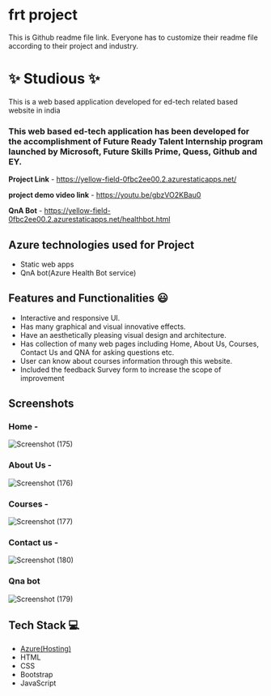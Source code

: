 # frt project

This is Github readme file link. Everyone has to customize their readme file according to their project and industry.

# ✨  Studious ✨

This is a web based application developed for ed-tech related based website in india

### This web based ed-tech application has been developed for the accomplishment of Future Ready Talent Internship program launched by Microsoft, Future Skills Prime, Quess, Github and EY.

**Project Link** - https://yellow-field-0fbc2ee00.2.azurestaticapps.net/

**project demo video link** - https://youtu.be/gbzVO2KBau0

**QnA Bot** - https://yellow-field-0fbc2ee00.2.azurestaticapps.net/healthbot.html

## Azure technologies used for Project

- Static web apps
- QnA bot(Azure Health Bot service)

## Features and Functionalities 😃

- Interactive and responsive UI.
- Has many graphical and visual innovative effects.
- Have an aesthetically pleasing visual design and architecture.
- Has collection of many web pages including Home, About Us, Courses, Contact Us and QNA for asking questions etc.
- User can know about courses information through this website.
- Included the feedback Survey form to increase the scope of improvement 

## Screenshots

### Home -


   ![Screenshot (175)](https://user-images.githubusercontent.com/77881931/205243357-e690d30f-7387-4056-9f27-1b4036f93532.png)


### About Us -

   ![Screenshot (176)](https://user-images.githubusercontent.com/77881931/205243850-ad670652-1b22-4d58-910f-80fe08f76679.png)



### Courses -

   ![Screenshot (177)](https://user-images.githubusercontent.com/77881931/205243634-8b5579d0-1a36-479e-b3fe-39f2c0fe50ab.png)


### Contact us -

   ![Screenshot (180)](https://user-images.githubusercontent.com/77881931/205245238-da9c5fe1-6ba0-4993-b58a-4a7efc663570.png)


### Qna bot

   ![Screenshot (179)](https://user-images.githubusercontent.com/77881931/205245106-c59278b3-9b97-4335-97eb-75f517937492.png)

## Tech Stack 💻

- [Azure(Hosting)](https://azure.microsoft.com/en-in/features/azure-portal/)
- HTML
- CSS
- Bootstrap
- JavaScript


   
